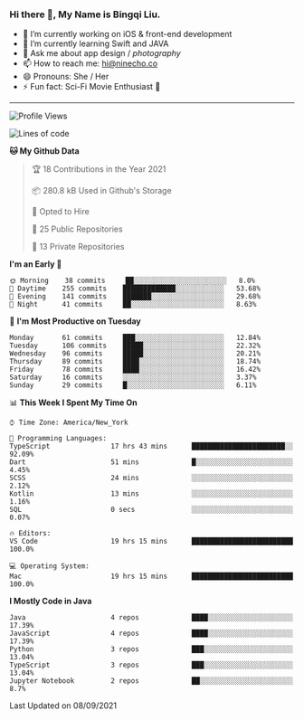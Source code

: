 ### Hi there 👋, My Name is Bingqi Liu.

- 🔭 I’m currently working on iOS & front-end development
- 🌱 I’m currently learning Swift and JAVA
- 💬 Ask me about app design / *photography*
- 📫 How to reach me: hi@ninecho.co
- 😄 Pronouns: She / Her
- ⚡ Fun fact: Sci-Fi Movie Enthusiast 🚀

---

<!--START_SECTION:waka-->
![Profile Views](http://img.shields.io/badge/Profile%20Views-0-blue)

![Lines of code](https://img.shields.io/badge/From%20Hello%20World%20I%27ve%20Written-3.1%20million%20lines%20of%20code-blue)

**🐱 My Github Data** 

> 🏆 18 Contributions in the Year 2021
 > 
> 📦 280.8 kB Used in Github's Storage 
 > 
> 💼 Opted to Hire
 > 
> 📜 25 Public Repositories 
 > 
> 🔑 13 Private Repositories  
 > 
**I'm an Early 🐤** 

```text
🌞 Morning    38 commits     ██░░░░░░░░░░░░░░░░░░░░░░░   8.0% 
🌆 Daytime    255 commits    █████████████░░░░░░░░░░░░   53.68% 
🌃 Evening    141 commits    ███████░░░░░░░░░░░░░░░░░░   29.68% 
🌙 Night      41 commits     ██░░░░░░░░░░░░░░░░░░░░░░░   8.63%

```
📅 **I'm Most Productive on Tuesday** 

```text
Monday       61 commits     ███░░░░░░░░░░░░░░░░░░░░░░   12.84% 
Tuesday      106 commits    █████░░░░░░░░░░░░░░░░░░░░   22.32% 
Wednesday    96 commits     █████░░░░░░░░░░░░░░░░░░░░   20.21% 
Thursday     89 commits     ████░░░░░░░░░░░░░░░░░░░░░   18.74% 
Friday       78 commits     ████░░░░░░░░░░░░░░░░░░░░░   16.42% 
Saturday     16 commits     ░░░░░░░░░░░░░░░░░░░░░░░░░   3.37% 
Sunday       29 commits     █░░░░░░░░░░░░░░░░░░░░░░░░   6.11%

```


📊 **This Week I Spent My Time On** 

```text
⌚︎ Time Zone: America/New_York

💬 Programming Languages: 
TypeScript               17 hrs 43 mins      ███████████████████████░░   92.09% 
Dart                     51 mins             █░░░░░░░░░░░░░░░░░░░░░░░░   4.45% 
SCSS                     24 mins             ░░░░░░░░░░░░░░░░░░░░░░░░░   2.12% 
Kotlin                   13 mins             ░░░░░░░░░░░░░░░░░░░░░░░░░   1.16% 
SQL                      0 secs              ░░░░░░░░░░░░░░░░░░░░░░░░░   0.07%

🔥 Editors: 
VS Code                  19 hrs 15 mins      █████████████████████████   100.0%

💻 Operating System: 
Mac                      19 hrs 15 mins      █████████████████████████   100.0%

```

**I Mostly Code in Java** 

```text
Java                     4 repos             ████░░░░░░░░░░░░░░░░░░░░░   17.39% 
JavaScript               4 repos             ████░░░░░░░░░░░░░░░░░░░░░   17.39% 
Python                   3 repos             ███░░░░░░░░░░░░░░░░░░░░░░   13.04% 
TypeScript               3 repos             ███░░░░░░░░░░░░░░░░░░░░░░   13.04% 
Jupyter Notebook         2 repos             ██░░░░░░░░░░░░░░░░░░░░░░░   8.7%

```



 Last Updated on 08/09/2021
<!--END_SECTION:waka-->
